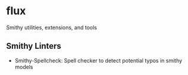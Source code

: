 # flux
Smithy utilities, extensions, and tools

## Smithy Linters
- Smithy-Spellcheck: Spell checker to detect potential typos in smithy models
